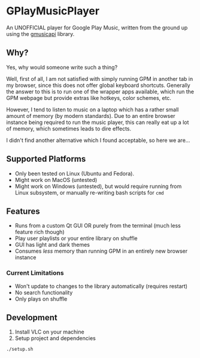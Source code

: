 # GPlayMusicPlayer
An UNOFFICIAL player for Google Play Music, written from the ground up using the [gmusicapi](https://github.com/simon-weber/gmusicapi) library.

## Why?
Yes, why would someone write such a thing?

Well, first of all, I am not satisfied with simply running GPM in another tab in my browser, since this does not offer global keyboard shortcuts. Generally the answer to this is to run one of the wrapper apps available, which run the GPM webpage but provide extras like hotkeys, color schemes, etc.

However, I tend to listen to music on a laptop which has a rather small amount of memory (by modern standards). Due to an entire browser instance being required to run the music player, this can really eat up a lot of memory, which sometimes leads to dire effects.

I didn't find another alternative which I found acceptable, so here we are...

## Supported Platforms
- Only been tested on Linux (Ubuntu and Fedora).
- Might work on MacOS (untested)
- Might work on Windows (untested), but would require running from Linux subsystem, or manually re-writing bash scripts for `cmd`

## Features
 - Runs from a custom Qt GUI OR purely from the terminal (much less feature rich though)
 - Play user playlists or your entire library on shuffle
 - GUI has light and dark themes
 - Consumes _less_ memory than running GPM in an entirely new browser instance

### Current Limitations
 - Won't update to changes to the library automatically (requires restart)
 - No search functionality
 - Only plays on shuffle

## Development
1. Install VLC on your machine
2. Setup project and dependencies
```
./setup.sh
```
